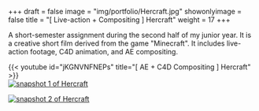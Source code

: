 +++
draft = false
image = "img/portfolio/Hercraft.jpg"
showonlyimage = false
title = "[ Live-action + Compositing ] Hercraft"
weight = 17
+++

A short-semester assignment during the second half of my junior year. It is a creative short film derived from the game "Minecraft". It includes live-action footage, C4D animation, and AE compositing.

{{< youtube id="jKGNVNFNEPs" title="[ AE + C4D Compositing ] Hercraft" >}}
\
[![snapshot 1 of Hercraft][1]][1]

[![snapshot 2 of Hercraft][2]][2]

[1]: /img/portfolio/Hercraft-1.png
[2]: /img/portfolio/Hercraft-2.png
